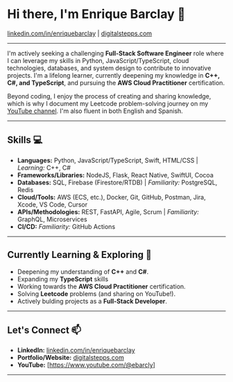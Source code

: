 # Hi there, I'm Enrique Barclay 👋

[linkedin.com/in/enriquebarclay](https://linkedin.com/in/enriquebarclay) | [digitalstepps.com](https://digitalstepps.com/)

---
I'm actively seeking a challenging **Full-Stack Software Engineer** role where I can leverage my skills in Python, JavaScript/TypeScript, cloud technologies, databases, and system design to contribute to innovative projects. I'm a lifelong learner, currently deepening my knowledge in **C++, C#, and TypeScript**, and pursuing the **AWS Cloud Practitioner** certification.

Beyond coding, I enjoy the process of creating and sharing knowledge, which is why I document my Leetcode problem-solving journey on my [YouTube channel](https://www.youtube.com/@ebarcly). I'm also fluent in both English and Spanish.

---

## Skills 💻

* **Languages:** Python, JavaScript/TypeScript, Swift, HTML/CSS | *Learning:* C++, C#
* **Frameworks/Libraries:** NodeJS, Flask, React Native, SwiftUI, Cocoa
* **Databases:** SQL, Firebase (Firestore/RTDB) | *Familiarity:* PostgreSQL, Redis
* **Cloud/Tools:** AWS (ECS, etc.), Docker, Git, GitHub, Postman, Jira, Xcode, VS Code, Cursor
* **APIs/Methodologies:** REST, FastAPI, Agile, Scrum | *Familiarity:* GraphQL, Microservices
* **CI/CD:** *Familiarity:* GitHub Actions

---

## Currently Learning & Exploring 🧠

* Deepening my understanding of **C++** and **C#**.
* Expanding my **TypeScript** skills
* Working towards the **AWS Cloud Practitioner** certification.
* Solving **Leetcode** problems (and sharing on YouTube!).
* Actively bulding projects as a **Full-Stack Developer**.

---

## Let's Connect 📫

* **LinkedIn:** [linkedin.com/in/enriquebarclay](https://linkedin.com/in/enriquebarclay)
* **Portfolio/Website:** [digitalstepps.com](https://digitalstepps.com/)
* **YouTube:** [https://www.youtube.com/@ebarcly]

---
